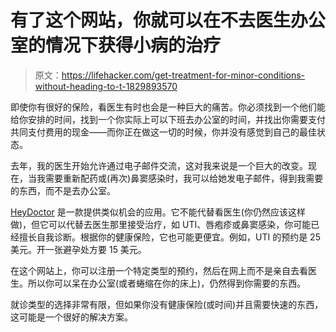 # 有了这个网站，你就可以在不去医生办公室的情况下获得小病的治疗

> 原文：<https://lifehacker.com/get-treatment-for-minor-conditions-without-heading-to-t-1829893570>

即使你有很好的保险，看医生有时也会是一种巨大的痛苦。你必须找到一个他们能给你安排的时间，找到一个你实际上可以下班去办公室的时间，并找出你需要支付共同支付费用的现金——而你正在做这一切的时候，你并没有感觉到自己的最佳状态。



去年，我的医生开始允许通过电子邮件交流，这对我来说是一个巨大的改变。现在，当我需要重新配药或(再次)鼻窦感染时，我可以给她发电子邮件，得到我需要的东西，而不是去办公室。

[HeyDoctor](https://www.heydoctor.co/) 是一款提供类似机会的应用。它不能代替看医生(你仍然应该这样做)，但它可以代替去医生那里接受治疗，如 UTI、唇疱疹或鼻窦感染，你可能已经擅长自我诊断。根据你的健康保险，它也可能更便宜。例如，UTI 的预约是 25 美元。开一张避孕处方要 15 美元。

在这个网站上，你可以注册一个特定类型的预约，然后在网上而不是亲自去看医生。所以你可以呆在办公室(或者蜷缩在你的床上)，仍然得到你需要的东西。

就诊类型的选择非常有限，但如果你没有健康保险(或时间)并且需要快速的东西，这可能是一个很好的解决方案。